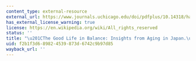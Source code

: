 ```yaml
---
content_type: external-resource
external_url: https://www.journals.uchicago.edu/doi/pdfplus/10.14318/hau5.3.008
has_external_license_warning: true
license: https://en.wikipedia.org/wiki/All_rights_reserved
status: ''
title: "\u201CThe Good Life in Balance: Insights from Aging in Japan.\u201D (PDF)"
uid: f2b1f3d6-8982-4539-873d-6742c9b97d85
wayback_url: ''
---
```

